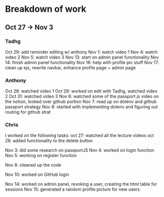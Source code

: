 # Breakdown of work

## Oct 27 -> Nov 3

### Tadhg

Oct 29: add reminder editing w/ anthony 
Nov 1: watch video 1 
Nov 4: watch video 2 
Nov 5: watch video 3 
Nov 13: start on admin panel functionality
Nov 14: finish admin panel functionality
Nov 16: help with profile pic stuff
Nov 17: clean up ejs, rewrite navbar, enhance profile page + admin page

### Anthony

Oct 28: watched video 1 
Oct 29: worked on edit with Tadhg, watched video 2 
Oct 31: watched video 3 Nov 6: watched some
of the passport js video on the notion, looked over github portion
Nov 7: read up on dotenv and github passport strategy
Nov 8: started with implementing dotenv and figuring out routing for github strat

### Chris

I worked on the following tasks:
oct 27: watched all the lecture videos 
oct 28: added functionality to the delete button 

Nov 3: did some research on passportJS 
Nov 4: worked on login function 
Nov 5: working on register function 

Nov 8: cleaned up the code 

Nov 10: worked on GitHub login

Nov 14: worked on admin panel, revoking a user, creating the html table for sessions
Nov 15: generated a random profile picture for new users
